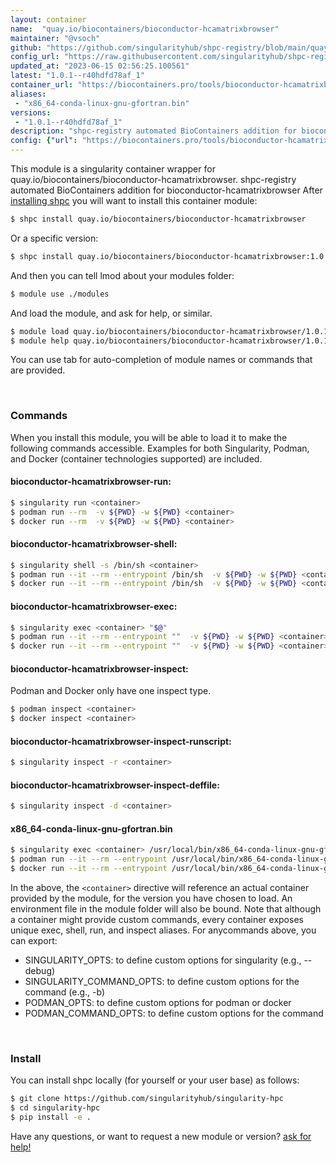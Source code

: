 ```yaml
---
layout: container
name:  "quay.io/biocontainers/bioconductor-hcamatrixbrowser"
maintainer: "@vsoch"
github: "https://github.com/singularityhub/shpc-registry/blob/main/quay.io/biocontainers/bioconductor-hcamatrixbrowser/container.yaml"
config_url: "https://raw.githubusercontent.com/singularityhub/shpc-registry/main/quay.io/biocontainers/bioconductor-hcamatrixbrowser/container.yaml"
updated_at: "2023-06-15 02:56:25.100561"
latest: "1.0.1--r40hdfd78af_1"
container_url: "https://biocontainers.pro/tools/bioconductor-hcamatrixbrowser"
aliases:
 - "x86_64-conda-linux-gnu-gfortran.bin"
versions:
 - "1.0.1--r40hdfd78af_1"
description: "shpc-registry automated BioContainers addition for bioconductor-hcamatrixbrowser"
config: {"url": "https://biocontainers.pro/tools/bioconductor-hcamatrixbrowser", "maintainer": "@vsoch", "description": "shpc-registry automated BioContainers addition for bioconductor-hcamatrixbrowser", "latest": {"1.0.1--r40hdfd78af_1": "sha256:6af731b29b38e88cc3406b182fbc7f01bca972390c4e0ffd1ceafe1c684fe34e"}, "tags": {"1.0.1--r40hdfd78af_1": "sha256:6af731b29b38e88cc3406b182fbc7f01bca972390c4e0ffd1ceafe1c684fe34e"}, "docker": "quay.io/biocontainers/bioconductor-hcamatrixbrowser", "aliases": {"x86_64-conda-linux-gnu-gfortran.bin": "/usr/local/bin/x86_64-conda-linux-gnu-gfortran.bin"}}
---
```


This module is a singularity container wrapper for quay.io/biocontainers/bioconductor-hcamatrixbrowser.
shpc-registry automated BioContainers addition for bioconductor-hcamatrixbrowser
After [installing shpc](#install) you will want to install this container module:


```bash
$ shpc install quay.io/biocontainers/bioconductor-hcamatrixbrowser
```

Or a specific version:

```bash
$ shpc install quay.io/biocontainers/bioconductor-hcamatrixbrowser:1.0.1--r40hdfd78af_1
```

And then you can tell lmod about your modules folder:

```bash
$ module use ./modules
```

And load the module, and ask for help, or similar.

```bash
$ module load quay.io/biocontainers/bioconductor-hcamatrixbrowser/1.0.1--r40hdfd78af_1
$ module help quay.io/biocontainers/bioconductor-hcamatrixbrowser/1.0.1--r40hdfd78af_1
```

You can use tab for auto-completion of module names or commands that are provided.

<br>

### Commands

When you install this module, you will be able to load it to make the following commands accessible.
Examples for both Singularity, Podman, and Docker (container technologies supported) are included.

#### bioconductor-hcamatrixbrowser-run:

```bash
$ singularity run <container>
$ podman run --rm  -v ${PWD} -w ${PWD} <container>
$ docker run --rm  -v ${PWD} -w ${PWD} <container>
```

#### bioconductor-hcamatrixbrowser-shell:

```bash
$ singularity shell -s /bin/sh <container>
$ podman run --it --rm --entrypoint /bin/sh  -v ${PWD} -w ${PWD} <container>
$ docker run --it --rm --entrypoint /bin/sh  -v ${PWD} -w ${PWD} <container>
```

#### bioconductor-hcamatrixbrowser-exec:

```bash
$ singularity exec <container> "$@"
$ podman run --it --rm --entrypoint ""  -v ${PWD} -w ${PWD} <container> "$@"
$ docker run --it --rm --entrypoint ""  -v ${PWD} -w ${PWD} <container> "$@"
```

#### bioconductor-hcamatrixbrowser-inspect:

Podman and Docker only have one inspect type.

```bash
$ podman inspect <container>
$ docker inspect <container>
```

#### bioconductor-hcamatrixbrowser-inspect-runscript:

```bash
$ singularity inspect -r <container>
```

#### bioconductor-hcamatrixbrowser-inspect-deffile:

```bash
$ singularity inspect -d <container>
```


#### x86_64-conda-linux-gnu-gfortran.bin

```bash
$ singularity exec <container> /usr/local/bin/x86_64-conda-linux-gnu-gfortran.bin
$ podman run --it --rm --entrypoint /usr/local/bin/x86_64-conda-linux-gnu-gfortran.bin   -v ${PWD} -w ${PWD} <container> -c " $@"
$ docker run --it --rm --entrypoint /usr/local/bin/x86_64-conda-linux-gnu-gfortran.bin   -v ${PWD} -w ${PWD} <container> -c " $@"
```



In the above, the `<container>` directive will reference an actual container provided
by the module, for the version you have chosen to load. An environment file in the
module folder will also be bound. Note that although a container
might provide custom commands, every container exposes unique exec, shell, run, and
inspect aliases. For anycommands above, you can export:

 - SINGULARITY_OPTS: to define custom options for singularity (e.g., --debug)
 - SINGULARITY_COMMAND_OPTS: to define custom options for the command (e.g., -b)
 - PODMAN_OPTS: to define custom options for podman or docker
 - PODMAN_COMMAND_OPTS: to define custom options for the command

<br>

### Install

You can install shpc locally (for yourself or your user base) as follows:

```bash
$ git clone https://github.com/singularityhub/singularity-hpc
$ cd singularity-hpc
$ pip install -e .
```

Have any questions, or want to request a new module or version? [ask for help!](https://github.com/singularityhub/singularity-hpc/issues)